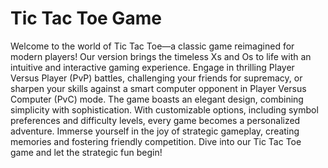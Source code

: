 
# Tic Tac Toe Game

Welcome to the world of Tic Tac Toe—a classic game reimagined for modern players! Our version brings the timeless Xs and Os to life with an intuitive and interactive gaming experience. Engage in thrilling Player Versus Player (PvP) battles, challenging your friends for supremacy, or sharpen your skills against a smart computer opponent in Player Versus Computer (PvC) mode. The game boasts an elegant design, combining simplicity with sophistication. With customizable options, including symbol preferences and difficulty levels, every game becomes a personalized adventure. Immerse yourself in the joy of strategic gameplay, creating memories and fostering friendly competition. Dive into our Tic Tac Toe game and let the strategic fun begin!
